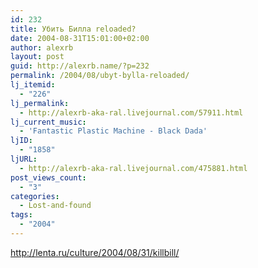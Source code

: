 ```yaml
---
id: 232
title: Убить Билла reloaded?
date: 2004-08-31T15:01:00+02:00
author: alexrb
layout: post
guid: http://alexrb.name/?p=232
permalink: /2004/08/ubyt-bylla-reloaded/
lj_itemid:
  - "226"
lj_permalink:
  - http://alexrb-aka-ral.livejournal.com/57911.html
lj_current_music:
  - 'Fantastic Plastic Machine - Black Dada'
ljID:
  - "1858"
ljURL:
  - http://alexrb-aka-ral.livejournal.com/475881.html
post_views_count:
  - "3"
categories:
  - Lost-and-found
tags:
  - "2004"
---
```

http://lenta.ru/culture/2004/08/31/killbill/